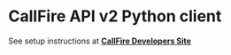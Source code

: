 
# CallFire API v2 Python client

See setup instructions at **[CallFire Developers Site](https://developers.callfire.com/callfire-api-client-python.html)**
